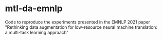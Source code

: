 # mtl-da-emnlp
Code to reproduce the experiments presented in the EMNLP 2021 paper "Rethinking data augmentation for low-resource neural machine translation: a multi-task learning approach"
